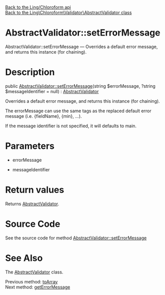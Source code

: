[Back to the Ling/Chloroform api](https://github.com/lingtalfi/Chloroform/blob/master/doc/api/Ling/Chloroform.md)<br>
[Back to the Ling\Chloroform\Validator\AbstractValidator class](https://github.com/lingtalfi/Chloroform/blob/master/doc/api/Ling/Chloroform/Validator/AbstractValidator.md)


AbstractValidator::setErrorMessage
================



AbstractValidator::setErrorMessage — Overrides a default error message, and returns this instance (for chaining).




Description
================


public [AbstractValidator::setErrorMessage](https://github.com/lingtalfi/Chloroform/blob/master/doc/api/Ling/Chloroform/Validator/AbstractValidator/setErrorMessage.md)(string $errorMessage, ?string $messageIdentifier = null) : [AbstractValidator](https://github.com/lingtalfi/Chloroform/blob/master/doc/api/Ling/Chloroform/Validator/AbstractValidator.md)




Overrides a default error message, and returns this instance (for chaining).

The errorMessage can use the same tags as the replaced default error message (i.e. {fieldName}, {min}, ...).

If the message identifier is not specified, it will defaults to main.




Parameters
================


- errorMessage

    

- messageIdentifier

    


Return values
================

Returns [AbstractValidator](https://github.com/lingtalfi/Chloroform/blob/master/doc/api/Ling/Chloroform/Validator/AbstractValidator.md).








Source Code
===========
See the source code for method [AbstractValidator::setErrorMessage](https://github.com/lingtalfi/Chloroform/blob/master/Validator/AbstractValidator.php#L80-L87)


See Also
================

The [AbstractValidator](https://github.com/lingtalfi/Chloroform/blob/master/doc/api/Ling/Chloroform/Validator/AbstractValidator.md) class.

Previous method: [toArray](https://github.com/lingtalfi/Chloroform/blob/master/doc/api/Ling/Chloroform/Validator/AbstractValidator/toArray.md)<br>Next method: [getErrorMessage](https://github.com/lingtalfi/Chloroform/blob/master/doc/api/Ling/Chloroform/Validator/AbstractValidator/getErrorMessage.md)<br>


